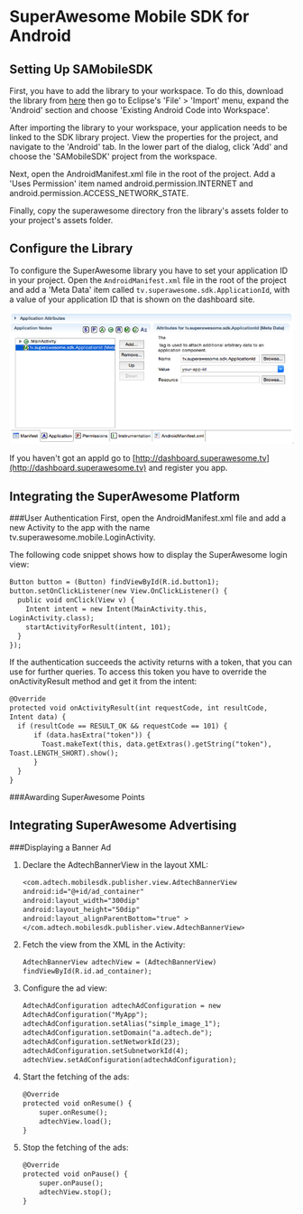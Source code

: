 SuperAwesome Mobile SDK for Android
===================================

Setting Up SAMobileSDK
----------------------
First, you have to add the library to your workspace. To do this, download the library from [here](https://github.com/SuperAwesomeLTD/sa-mobile-sdk-android) then go to Eclipse's 'File' > 'Import' menu, expand the 'Android' section and choose 'Existing Android Code into Workspace'.

After importing the library to your workspace, your application needs to be linked to the SDK library project. View the properties for the project, and navigate to the 'Android' tab. In the lower part of the dialog, click 'Add' and choose the 'SAMobileSDK' project from the workspace.

Next, open the AndroidManifest.xml file in the root of the project. Add a 'Uses Permission' item named android.permission.INTERNET and android.permission.ACCESS_NETWORK_STATE.

Finally, copy the superawesome directory fron the library's assets folder to your project's assets folder.

Configure the Library
---------------------
To configure the SuperAwesome library you have to set your application ID in your project. Open the `AndroidManifest.xml` file in the root of the project and add a 'Meta Data' item called `tv.superawesome.sdk.ApplicationId`, with a value of your application ID that is shown on the dashboard site.

![](images/eclipse_meta.png?raw=true "Setting the app ID in Eclipse")

If you haven't got an appId go to [http://dashboard.superawesome.tv](http://dashboard.superawesome.tv) and register you app.

Integrating the SuperAwesome Platform
-------------------------------------

###User Authentication
First, open the AndroidManifest.xml file and add a new Activity to the app with the name tv.superawesome.mobile.LoginActivity.

The following code snippet shows how to display the SuperAwesome login view:
```
Button button = (Button) findViewById(R.id.button1);
button.setOnClickListener(new View.OnClickListener() {
  public void onClick(View v) {
    Intent intent = new Intent(MainActivity.this, LoginActivity.class);
    startActivityForResult(intent, 101);
  }
});
```
If the authentication succeeds the activity returns with a token, that you can use for further queries. To access this token you have to override the onActivityResult method and get it from the intent:
```
@Override
protected void onActivityResult(int requestCode, int resultCode, Intent data) {
  if (resultCode == RESULT_OK && requestCode == 101) {
	  if (data.hasExtra("token")) {
	    Toast.makeText(this, data.getExtras().getString("token"), Toast.LENGTH_SHORT).show();
	  }
  }
}
```

###Awarding SuperAwesome Points

Integrating SuperAwesome Advertising
------------------------------------
###Displaying a Banner Ad
1. Declare the AdtechBannerView in the layout XML:
	
	```
	<com.adtech.mobilesdk.publisher.view.AdtechBannerView
	android:id="@+id/ad_container"
	android:layout_width="300dip"
	android:layout_height="50dip"
	android:layout_alignParentBottom="true" >
	</com.adtech.mobilesdk.publisher.view.AdtechBannerView>
	```
	
2. Fetch the view from the XML in the Activity:
	
	```
	AdtechBannerView adtechView = (AdtechBannerView) findViewById(R.id.ad_container);
	```
	
3. Configure the ad view:
	
	```
	AdtechAdConfiguration adtechAdConfiguration = new AdtechAdConfiguration("MyApp");
	adtechAdConfiguration.setAlias("simple_image_1");
	adtechAdConfiguration.setDomain("a.adtech.de");
	adtechAdConfiguration.setNetworkId(23);
	adtechAdConfiguration.setSubnetworkId(4);
	adtechView.setAdConfiguration(adtechAdConfiguration);
	```
	
4. Start the fetching of the ads:
	
	```
	@Override
	protected void onResume() {
		super.onResume();
		adtechView.load();
	}
	```
	
5. Stop the fetching of the ads:
	
	```
	@Override
	protected void onPause() {
		super.onPause();
		adtechView.stop();
	}
	```
	
